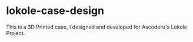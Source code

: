 # lokole-case-design
This is a 3D Printed case, I designed and developed for Ascoderu's Lokole Project.
